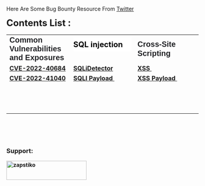 <p>Here Are Some Bug Bounty Resource From <a href="https://twitter.com/zapstiko">Twitter</a></p>
<p><span style="font-size: 24px;"><strong>Contents List :</strong></span></p>
<table style="width: 100%;">
    <tbody>
        <tr>
            <td style="width: 33.2172%;"><b style="scroll-behavior: auto !important; color: rgb(32, 33, 36); font-family: arial, sans-serif; font-size: 16px; font-style: normal; font-variant-ligatures: normal; font-variant-caps: normal; letter-spacing: normal; orphans: 2; text-align: left; text-indent: 0px; text-transform: none; white-space: normal; widows: 2; word-spacing: 0px; -webkit-text-stroke-width: 0px; background-color: rgb(255, 255, 255); text-decoration-thickness: initial; text-decoration-style: initial; text-decoration-color: initial;"><span style="font-size: 20px;"><strong>Common Vulnerabilities and Exposures</strong></span></b></td>
            <td style="width: 33.372%;">
                <h2 class="section-active" style="scroll-behavior: auto !important; box-sizing: border-box; margin: 0px 0px 23px; font-weight: 700; line-height: 2.25rem; font-size: 1.875rem; padding-top: 0px; color: rgb(0, 0, 0); font-family: Inter, Verdana, sans-serif; font-style: normal; font-variant-ligatures: normal; font-variant-caps: normal; letter-spacing: normal; orphans: 2; text-align: left; text-indent: 0px; text-transform: none; white-space: normal; widows: 2; word-spacing: 0px; -webkit-text-stroke-width: 0px; background-color: rgb(255, 255, 255); text-decoration-thickness: initial; text-decoration-style: initial; text-decoration-color: initial;"><span style="font-size: 20px;"><strong>SQL injection</strong></span></h2>
            </td>
            <td style="width: 33.3333%;"><b style="scroll-behavior: auto !important; color: rgb(32, 33, 36); font-family: arial, sans-serif; font-size: 16px; font-style: normal; font-variant-ligatures: normal; font-variant-caps: normal; letter-spacing: normal; orphans: 2; text-align: left; text-indent: 0px; text-transform: none; white-space: normal; widows: 2; word-spacing: 0px; -webkit-text-stroke-width: 0px; background-color: rgb(255, 255, 255); text-decoration-thickness: initial; text-decoration-style: initial; text-decoration-color: initial;"><span style="font-size: 20px;"><strong>Cross-Site Scripting</strong></span></b><span style="color: rgb(32, 33, 36); font-family: arial, sans-serif; font-size: 20px; font-style: normal; font-variant-ligatures: normal; font-variant-caps: normal; font-weight: 400; letter-spacing: normal; orphans: 2; text-align: left; text-indent: 0px; text-transform: none; white-space: normal; widows: 2; word-spacing: 0px; -webkit-text-stroke-width: 0px; background-color: rgb(255, 255, 255); text-decoration-thickness: initial; text-decoration-style: initial; text-decoration-color: initial; float: none; display: inline !important;"><strong>&nbsp;</strong></span><span style="font-size: 20px;"><strong><br></strong></span></td>
        </tr>
        <tr>
            <td style="width: 33.2172%;"><strong><a href="https://github.com/zapstiko/Bug-Bounty/blob/main/CVE.md#cve-2022-40684"><strong>CVE-2022-40684<br></strong></a></strong></td>
            <td style="width: 33.372%;"><strong><a href="https://github.com/zapstiko/Bug-Bounty/blob/main/SQLI/SQLiDetector"><strong>SQLiDetector<br></strong></a></strong></td>
            <td style="width: 33.3333%;"><a href="https://github.com/zapstiko/Bug-Bounty/blob/main/XSS/XSS.md"><strong>XSS&nbsp;</strong></a></td>
        </tr>
        <tr>
            <td style="width: 33.2172%;"><strong><a href="https://github.com/zapstiko/Bug-Bounty/blob/main/CVE.md#cve-2022-41040"><strong>CVE-2022-41040<br></strong></a></strong></td>
            <td style="width: 33.372%;"><strong><a href="https://github.com/zapstiko/Bug-Bounty/blob/main/SQLI/SQLI%20Payload"><strong>SQLI Payload&nbsp;<br></strong></a></strong></td>
            <td style="width: 33.3333%;"><a href="https://github.com/zapstiko/Bug-Bounty/blob/main/XSS/XSS%20Payload"><strong>XSS Payload&nbsp;</strong><br></a></td>
        </tr>
        <tr>
            <td style="width: 33.2172%;"><strong><br></strong></td>
            <td style="width: 33.372%;"><strong><br></strong></td>
            <td style="width: 33.3333%;"><strong><br></strong></td>
        </tr>
        <tr>
            <td style="width: 33.2172%;"><strong><br></strong></td>
            <td style="width: 33.372%;"><strong><br></strong></td>
            <td style="width: 33.3333%;"><strong><br></strong></td>
        </tr>
        <tr>
            <td style="width: 33.2172%;"><strong><br></strong></td>
            <td style="width: 33.372%;"><strong><br></strong></td>
            <td style="width: 33.3333%;"><strong><br></strong></td>
        </tr>
    </tbody>
</table>
<p><strong><br></strong></p>
<p><strong><br></strong></p><!-- # Support.-->
<h3 align="left"><strong>Support:</strong></h3>
<p><strong><a href="https://www.buymeacoffee.com/zapstiko"><img align="left" src="https://cdn.buymeacoffee.com/buttons/v2/default-yellow.png" height="50" width="210" alt="zapstiko" style="float: left; "></a></strong></p>
<p><strong><br></strong></p>
<p><strong><br></strong></p>
<p><br></p>
